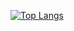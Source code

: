 <!--
**RoboKamu/RoboKamu** is a ✨ _special_ ✨ repository because its `README.md` (this file) appears on your GitHub profile.

Here are some ideas to get you started:

- 🔭 I’m currently working on ...
- 🌱 I’m currently learning ...
- 👯 I’m looking to collaborate on ...
- 🤔 I’m looking for help with ...
- 💬 Ask me about ...
- 📫 How to reach me: ...
- 😄 Pronouns: ...
- ⚡ Fun fact: ...
-->
 
[![Top Langs](https://github-readme-stats.vercel.app/api/top-langs/?username=RoboKamu&hide=java,javascript,scss,css,html&count-private=true&theme=gruvbox)](https://github.com/anuraghazra/github-readme-stats)

